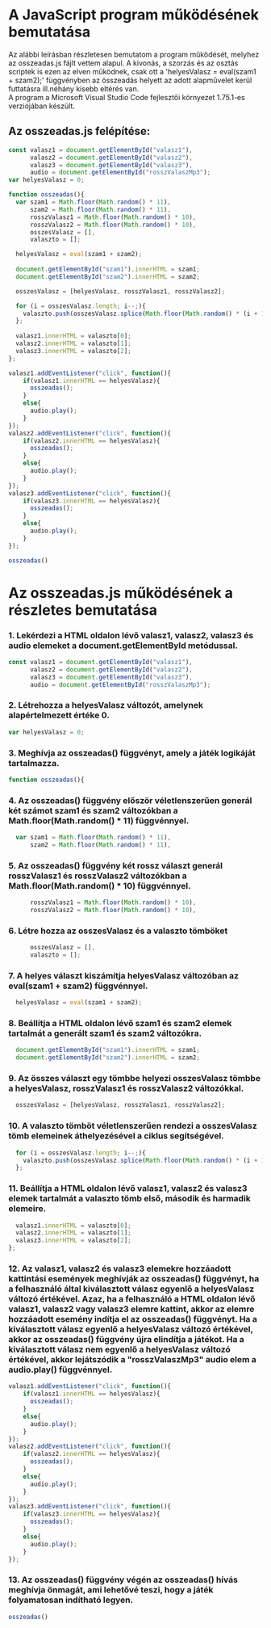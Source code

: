 # A JavaScript program működésének bemutatása
Az alábbi leírásban részletesen bemutatom a program működését, melyhez az osszeadas.js fájlt vettem alapul. A kivonás, a szorzás és az osztás scriptek is ezen az elven működnek, csak ott a 'helyesValasz = eval(szam1 + szam2);' függvényben az összeadás helyett az adott alapművelet kerül futtatásra ill.néhány kisebb eltérés van.<br>
A program a Microsoft Visual Studio Code fejlesztői környezet 1.75.1-es verziójában készült.
## Az osszeadas.js felépítése:
```JavaScript
const valasz1 = document.getElementById("valasz1"),
      valasz2 = document.getElementById("valasz2"),
      valasz3 = document.getElementById("valasz3"),
      audio = document.getElementById("rosszValaszMp3");  
var helyesValasz = 0; 

function osszeadas(){ 
  var szam1 = Math.floor(Math.random() * 11),
      szam2 = Math.floor(Math.random() * 11),
      rosszValasz1 = Math.floor(Math.random() * 10),
      rosszValasz2 = Math.floor(Math.random() * 10),
      osszesValasz = [],
      valaszto = [];

  helyesValasz = eval(szam1 + szam2);
  
  document.getElementById("szam1").innerHTML = szam1; 
  document.getElementById("szam2").innerHTML = szam2; 

  osszesValasz = [helyesValasz, rosszValasz1, rosszValasz2];

  for (i = osszesValasz.length; i--;){
    valaszto.push(osszesValasz.splice(Math.floor(Math.random() * (i + 1)), 1)[0]);
  };
  
  valasz1.innerHTML = valaszto[0];
  valasz2.innerHTML = valaszto[1];
  valasz3.innerHTML = valaszto[2]; 
};

valasz1.addEventListener("click", function(){
    if(valasz1.innerHTML == helyesValasz){
      osszeadas();
    }
    else{
      audio.play();
    }
});
valasz2.addEventListener("click", function(){
    if(valasz2.innerHTML == helyesValasz){
      osszeadas();
    }
    else{
      audio.play();
    }
});
valasz3.addEventListener("click", function(){
    if(valasz3.innerHTML == helyesValasz){
      osszeadas();
    }
    else{
      audio.play();
    }
});

osszeadas()
```
# Az osszeadas.js működésének a részletes bemutatása

### 1. Lekérdezi a HTML oldalon lévő valasz1, valasz2, valasz3 és audio elemeket a document.getElementById metódussal. 
``` JavaScript
const valasz1 = document.getElementById("valasz1"),
      valasz2 = document.getElementById("valasz2"),
      valasz3 = document.getElementById("valasz3"),
      audio = document.getElementById("rosszValaszMp3");  
```
### 2. Létrehozza a helyesValasz változót, amelynek alapértelmezett értéke 0. 
``` JavaScript
var helyesValasz = 0;
```
### 3. Meghívja az osszeadas() függvényt, amely a játék logikáját tartalmazza. 
``` JavaScript
function osszeadas(){ 
```
### 4. Az osszeadas() függvény először véletlenszerűen generál két számot szam1 és szam2 változókban a Math.floor(Math.random() * 11) függvénnyel. 
``` JavaScript
  var szam1 = Math.floor(Math.random() * 11),
      szam2 = Math.floor(Math.random() * 11),
```
### 5. Az osszeadas() függvény két rossz választ generál rosszValasz1 és rosszValasz2 változókban a Math.floor(Math.random() * 10) függvénnyel. 
``` JavaScript
      rosszValasz1 = Math.floor(Math.random() * 10),
      rosszValasz2 = Math.floor(Math.random() * 10),
```
### 6. Létre hozza az osszesValasz és a valaszto tömböket 
``` JavaScript
      osszesValasz = [],
      valaszto = [];
```
### 7. A helyes választ kiszámítja helyesValasz változóban az eval(szam1 + szam2) függvénnyel. 
``` JavaScript
  helyesValasz = eval(szam1 + szam2);
```
### 8. Beállítja a HTML oldalon lévő szam1 és szam2 elemek tartalmát a generált szam1 és szam2 változókra.   
``` JavaScript
  document.getElementById("szam1").innerHTML = szam1; 
  document.getElementById("szam2").innerHTML = szam2; 
```
### 9. Az összes választ egy tömbbe helyezi osszesValasz tömbbe a helyesValasz, rosszValasz1 és rosszValasz2 változókkal. 
``` JavaScript
  osszesValasz = [helyesValasz, rosszValasz1, rosszValasz2];
```
### 10. A valaszto tömböt véletlenszerűen rendezi a osszesValasz tömb elemeinek áthelyezésével a ciklus segítségével. 
``` JavaScript
  for (i = osszesValasz.length; i--;){
    valaszto.push(osszesValasz.splice(Math.floor(Math.random() * (i + 1)), 1)[0]);
  };
```
### 11. Beállítja a HTML oldalon lévő valasz1, valasz2 és valasz3 elemek tartalmát a valaszto tömb első, második és harmadik elemeire.
``` JavaScript
  valasz1.innerHTML = valaszto[0];
  valasz2.innerHTML = valaszto[1];
  valasz3.innerHTML = valaszto[2]; 
};
```
### 12. Az valasz1, valasz2 és valasz3 elemekre hozzáadott kattintási események meghívják az osszeadas() függvényt, ha a felhasználó által kiválasztott válasz egyenlő a helyesValasz változó értékével. Azaz, ha a felhasználó a HTML oldalon lévő valasz1, valasz2 vagy valasz3 elemre kattint, akkor az elemre hozzáadott esemény indítja el az osszeadas() függvényt. Ha a kiválasztott válasz egyenlő a helyesValasz változó értékével, akkor az osszeadas() függvény újra elindítja a játékot. Ha a kiválasztott válasz nem egyenlő a helyesValasz változó értékével, akkor lejátszódik a "rosszValaszMp3" audio elem a audio.play() függvénnyel.
``` JavaScript
valasz1.addEventListener("click", function(){
    if(valasz1.innerHTML == helyesValasz){
      osszeadas();
    }
    else{
      audio.play();
    }
});
valasz2.addEventListener("click", function(){
    if(valasz2.innerHTML == helyesValasz){
      osszeadas();
    }
    else{
      audio.play();
    }
});
valasz3.addEventListener("click", function(){
    if(valasz3.innerHTML == helyesValasz){
      osszeadas();
    }
    else{
      audio.play();
    }
});
```
### 13. Az osszeadas() függvény végén az osszeadas() hívás meghívja önmagát, ami lehetővé teszi, hogy a játék folyamatosan indítható legyen. 
``` JavaScript
osszeadas()
```